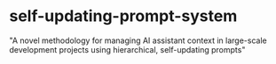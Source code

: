 # self-updating-prompt-system
"A novel methodology for managing AI assistant context in large-scale development projects using hierarchical, self-updating prompts"
